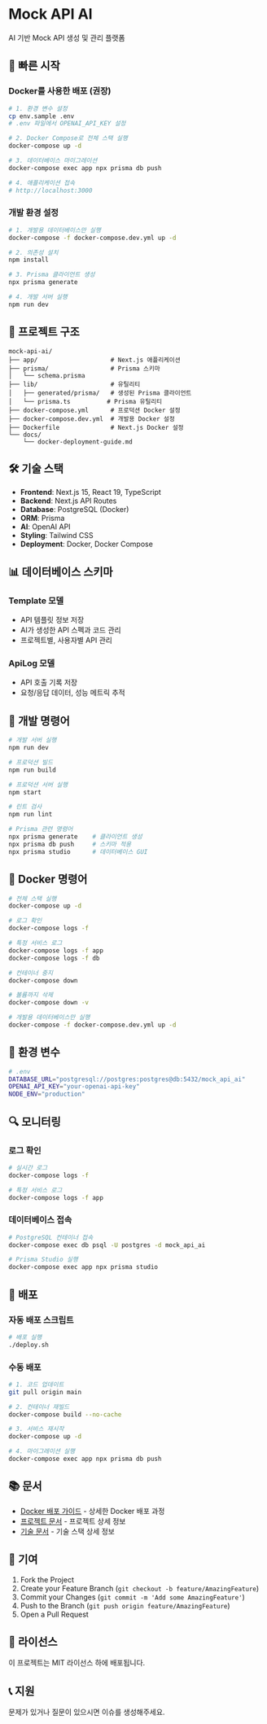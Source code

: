 # Mock API AI

AI 기반 Mock API 생성 및 관리 플랫폼

## 🚀 빠른 시작

### Docker를 사용한 배포 (권장)

```bash
# 1. 환경 변수 설정
cp env.sample .env
# .env 파일에서 OPENAI_API_KEY 설정

# 2. Docker Compose로 전체 스택 실행
docker-compose up -d

# 3. 데이터베이스 마이그레이션
docker-compose exec app npx prisma db push

# 4. 애플리케이션 접속
# http://localhost:3000
```

### 개발 환경 설정

```bash
# 1. 개발용 데이터베이스만 실행
docker-compose -f docker-compose.dev.yml up -d

# 2. 의존성 설치
npm install

# 3. Prisma 클라이언트 생성
npx prisma generate

# 4. 개발 서버 실행
npm run dev
```

## 📁 프로젝트 구조

```
mock-api-ai/
├── app/                    # Next.js 애플리케이션
├── prisma/                 # Prisma 스키마
│   └── schema.prisma
├── lib/                    # 유틸리티
│   ├── generated/prisma/   # 생성된 Prisma 클라이언트
│   └── prisma.ts          # Prisma 유틸리티
├── docker-compose.yml      # 프로덕션 Docker 설정
├── docker-compose.dev.yml  # 개발용 Docker 설정
├── Dockerfile              # Next.js Docker 설정
└── docs/
    └── docker-deployment-guide.md
```

## 🛠 기술 스택

- **Frontend**: Next.js 15, React 19, TypeScript
- **Backend**: Next.js API Routes
- **Database**: PostgreSQL (Docker)
- **ORM**: Prisma
- **AI**: OpenAI API
- **Styling**: Tailwind CSS
- **Deployment**: Docker, Docker Compose

## 📊 데이터베이스 스키마

### Template 모델

- API 템플릿 정보 저장
- AI가 생성한 API 스펙과 코드 관리
- 프로젝트별, 사용자별 API 관리

### ApiLog 모델

- API 호출 기록 저장
- 요청/응답 데이터, 성능 메트릭 추적

## 🔧 개발 명령어

```bash
# 개발 서버 실행
npm run dev

# 프로덕션 빌드
npm run build

# 프로덕션 서버 실행
npm start

# 린트 검사
npm run lint

# Prisma 관련 명령어
npx prisma generate    # 클라이언트 생성
npx prisma db push     # 스키마 적용
npx prisma studio      # 데이터베이스 GUI
```

## 🐳 Docker 명령어

```bash
# 전체 스택 실행
docker-compose up -d

# 로그 확인
docker-compose logs -f

# 특정 서비스 로그
docker-compose logs -f app
docker-compose logs -f db

# 컨테이너 중지
docker-compose down

# 볼륨까지 삭제
docker-compose down -v

# 개발용 데이터베이스만 실행
docker-compose -f docker-compose.dev.yml up -d
```

## 📝 환경 변수

```bash
# .env
DATABASE_URL="postgresql://postgres:postgres@db:5432/mock_api_ai"
OPENAI_API_KEY="your-openai-api-key"
NODE_ENV="production"
```

## 🔍 모니터링

### 로그 확인

```bash
# 실시간 로그
docker-compose logs -f

# 특정 서비스 로그
docker-compose logs -f app
```

### 데이터베이스 접속

```bash
# PostgreSQL 컨테이너 접속
docker-compose exec db psql -U postgres -d mock_api_ai

# Prisma Studio 실행
docker-compose exec app npx prisma studio
```

## 🚀 배포

### 자동 배포 스크립트

```bash
# 배포 실행
./deploy.sh
```

### 수동 배포

```bash
# 1. 코드 업데이트
git pull origin main

# 2. 컨테이너 재빌드
docker-compose build --no-cache

# 3. 서비스 재시작
docker-compose up -d

# 4. 마이그레이션 실행
docker-compose exec app npx prisma db push
```

## 📚 문서

- [Docker 배포 가이드](./docs/docker-deployment-guide.md) - 상세한 Docker 배포 과정
- [프로젝트 문서](./project.md) - 프로젝트 상세 정보
- [기술 문서](./tech.md) - 기술 스택 상세 정보

## 🤝 기여

1. Fork the Project
2. Create your Feature Branch (`git checkout -b feature/AmazingFeature`)
3. Commit your Changes (`git commit -m 'Add some AmazingFeature'`)
4. Push to the Branch (`git push origin feature/AmazingFeature`)
5. Open a Pull Request

## 📄 라이선스

이 프로젝트는 MIT 라이선스 하에 배포됩니다.

## 📞 지원

문제가 있거나 질문이 있으시면 이슈를 생성해주세요.
